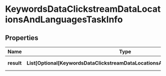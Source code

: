 # KeywordsDataClickstreamDataLocationsAndLanguagesTaskInfo


## Properties

| Name | Type | Description | Notes |
|------------ | ------------- | ------------- | -------------|
**result** | **List[Optional[KeywordsDataClickstreamDataLocationsAndLanguagesResultInfo]]** | array of results |[optional]|